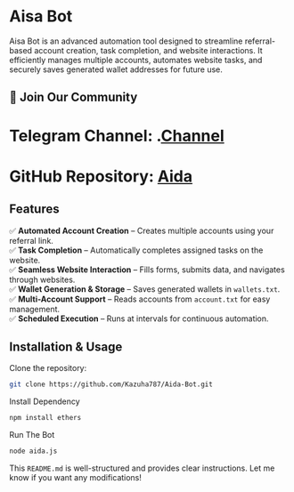 # Aisa Bot  

Aisa Bot is an advanced automation tool designed to streamline referral-based account creation, task completion, and website interactions. It efficiently manages multiple accounts, automates website tasks, and securely saves generated wallet addresses for future use.  
## 📢 Join Our Community

# Telegram Channel: .[Channel](https://t.me/Offical_Im_kazuha)
# GitHub Repository: [Aida](https://github.com/Kazuha787/Aida-Bot.git)

## Features  
✅ **Automated Account Creation** – Creates multiple accounts using your referral link.  
✅ **Task Completion** – Automatically completes assigned tasks on the website.  
✅ **Seamless Website Interaction** – Fills forms, submits data, and navigates through websites.  
✅ **Wallet Generation & Storage** – Saves generated wallets in `wallets.txt`.  
✅ **Multi-Account Support** – Reads accounts from `account.txt` for easy management.  
✅ **Scheduled Execution** – Runs at intervals for continuous automation.  

## Installation & Usage  

Clone the repository:  
```sh
git clone https://github.com/Kazuha787/Aida-Bot.git
```
Install Dependency 
```sh
npm install ethers
```
Run The Bot
```sh
node aida.js
```

This `README.md` is well-structured and provides clear instructions. Let me know if you want any modifications!

